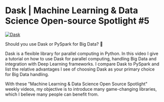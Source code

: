 # Dask | Machine Learning & Data Science Open-source Spotlight #5
[![Dask](https://img.youtube.com/vi/Alwgx_1qsj4/0.jpg)](https://www.youtube.com/watch?v=Alwgx_1qsj4 "Dask")

Should you use Dask or PySpark for Big Data? 🤔

Dask is a flexible library for parallel computing in Python.
In this video I give a tutorial on how to use Dask for parallel computing, handling Big Data and integration with Deep Learning frameworks.
I compare Dask to PySpark and list the relative advantages I see of choosing Dask as your primary choice for Big Data handling.

With these "Machine Learning & Data Science Open Source Spotlight" weekly videos, my objective is to introduce many game-changing libraries, which I believe many people can benefit from.
